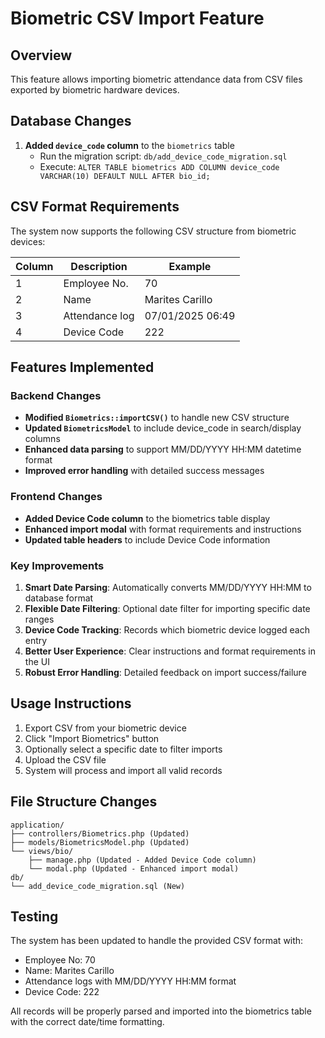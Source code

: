 # Biometric CSV Import Feature

## Overview
This feature allows importing biometric attendance data from CSV files exported by biometric hardware devices.

## Database Changes
1. **Added `device_code` column** to the `biometrics` table
   - Run the migration script: `db/add_device_code_migration.sql`
   - Execute: `ALTER TABLE biometrics ADD COLUMN device_code VARCHAR(10) DEFAULT NULL AFTER bio_id;`

## CSV Format Requirements
The system now supports the following CSV structure from biometric devices:

| Column | Description | Example |
|--------|-------------|---------|
| 1 | Employee No. | 70 |
| 2 | Name | Marites Carillo |
| 3 | Attendance log | 07/01/2025 06:49 |
| 4 | Device Code | 222 |

## Features Implemented

### Backend Changes
- **Modified `Biometrics::importCSV()`** to handle new CSV structure
- **Updated `BiometricsModel`** to include device_code in search/display columns
- **Enhanced data parsing** to support MM/DD/YYYY HH:MM datetime format
- **Improved error handling** with detailed success messages

### Frontend Changes
- **Added Device Code column** to the biometrics table display
- **Enhanced import modal** with format requirements and instructions
- **Updated table headers** to include Device Code information

### Key Improvements
1. **Smart Date Parsing**: Automatically converts MM/DD/YYYY HH:MM to database format
2. **Flexible Date Filtering**: Optional date filter for importing specific date ranges
3. **Device Code Tracking**: Records which biometric device logged each entry
4. **Better User Experience**: Clear instructions and format requirements in the UI
5. **Robust Error Handling**: Detailed feedback on import success/failure

## Usage Instructions
1. Export CSV from your biometric device
2. Click "Import Biometrics" button
3. Optionally select a specific date to filter imports
4. Upload the CSV file
5. System will process and import all valid records

## File Structure Changes
```
application/
├── controllers/Biometrics.php (Updated)
├── models/BiometricsModel.php (Updated)
└── views/bio/
    ├── manage.php (Updated - Added Device Code column)
    └── modal.php (Updated - Enhanced import modal)
db/
└── add_device_code_migration.sql (New)
```

## Testing
The system has been updated to handle the provided CSV format with:
- Employee No: 70
- Name: Marites Carillo  
- Attendance logs with MM/DD/YYYY HH:MM format
- Device Code: 222

All records will be properly parsed and imported into the biometrics table with the correct date/time formatting.
